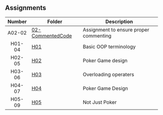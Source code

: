 ## Assignments

| Number | Folder | Description |
| :----: | ------ | ----------- |
|    A02-02    |    [02-CommentedCode](https://github.com/JoshCAtl/2143-OOP-Cupp/tree/master/Assignments/02-CommentedCode)    |      Assignment to ensure proper commenting       |
|    H01-04     |   [H01](https://github.com/JoshCAtl/2143-OOP-Cupp/blob/master/Assignments/H01/README.md)   |      Basic OOP terminology      |
|   H02-05    |   [H02](https://github.com/JoshCAtl/2143-OOP-Cupp/tree/master/Assignments/H02)    |   Poker Game design           |
|   H03-06    |   [H03](https://github.com/JoshCAtl/2143-OOP-Cupp/tree/master/Assignments/H03)    | Overloading operaters
|   H04-07    |   [H04](https://github.com/JoshCAtl/2143-OOP-Cupp/tree/master/Assignments/H04)    | Poker Game Design           |
|   H05-09    |   [H05](https://github.com/JoshCAtl/2143-OOP-Cupp/tree/master/Assignments/H05)    | Not Just Poker          |
